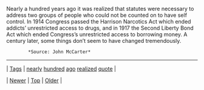 <!--
title: Nearly a hundred years ago it was realized that statutes were necessary to address two groups of people who could not be counted on to have self control. In 1914 Congress passed the Harrison Narcotics Act which ended addicts&rsquo; unrestricted access to drugs, and in 1917 the Second Liberty Bond Act which ended Congress&rsquo;s unrestricted access to borrowing money. A century later, some things don&rsquo;t seem to have changed tremendously.
date: 2020-06-28T15:27:00.179Z
tags: nearly, hundred, ago, realized, quote
-->




Nearly a hundred years ago it was realized that statutes were necessary to address two groups of people who could not be counted on to have self control. In 1914 Congress passed the Harrison Narcotics Act which ended addicts&rsquo; unrestricted access to drugs, and in 1917 the Second Liberty Bond Act which ended Congress&rsquo;s unrestricted access to borrowing money. A century later, some things don&rsquo;t seem to have changed tremendously.

            *Source: John McCarter*

<!--BOTTOM-POST-NAVIGATION-->
---

| [Tags](tags.md) | [nearly](tag-nearly.md) [hundred](tag-hundred.md) [ago](tag-ago.md) [realized](tag-realized.md) [quote](tag-quote.md) |

| [Newer](63971328006.md) | [Top](index.md) | [Older](64123003824.md) |